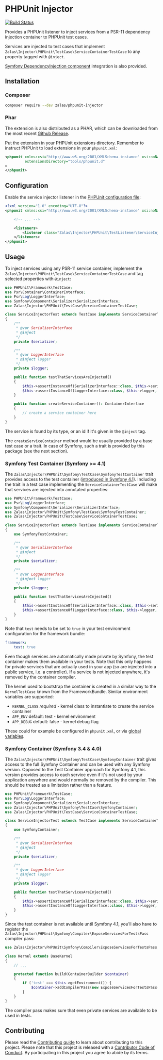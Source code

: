 # PHPUnit Injector

[![Build Status](https://travis-ci.org/jakzal/phpunit-injector.svg?branch=master)](https://travis-ci.org/jakzal/phpunit-injector)

Provides a PHPUnit listener to inject services from a PSR-11 dependency injection container to PHPUnit test cases.

Services are injected to test cases that implement `Zalas\Injector\PHPUnit\TestCase\ServiceContainerTestCase`
to any property tagged with `@inject`.

[Symfony DependencyInjection component](https://github.com/symfony/dependency-injection) integration is also provided.

## Installation

### Composer

```bash
composer require --dev zalas/phpunit-injector
```

### Phar

The extension is also distributed as a PHAR, which can be downloaded from the most recent
[Github Release](https://github.com/jakzal/phpunit-injector/releases).

Put the extension in your PHPUnit extensions directory.
Remember to instruct PHPUnit to load extensions in your `phpunit.xml`:

```xml
<phpunit xmlns:xsi="http://www.w3.org/2001/XMLSchema-instance" xsi:noNamespaceSchemaLocation="https://schema.phpunit.de/7.0/phpunit.xsd"
         extensionsDirectory="tools/phpunit.d"
>
</phpunit>
```

## Configuration

Enable the service injector listener
in the [PHPUnit configuration file](https://phpunit.de/manual/current/en/appendixes.configuration.html):

```xml
<?xml version="1.0" encoding="UTF-8"?>
<phpunit xmlns:xsi="http://www.w3.org/2001/XMLSchema-instance" xsi:noNamespaceSchemaLocation="https://schema.phpunit.de/7.0/phpunit.xsd">

    <!-- ... -->

    <listeners>
        <listener class="Zalas\Injector\PHPUnit\TestListener\ServiceInjectorListener" />
    </listeners>
</phpunit>
```

## Usage

To inject services using any PSR-11 service container, implement the `Zalas\Injector\PHPUnit\TestCase\ServiceContainerTestCase`
and tag selected properties with `@inject`:

```php
use PHPUnit\Framework\TestCase;
use Psr\Container\ContainerInterface;
use Psr\Log\LoggerInterface;
use Symfony\Component\Serializer\SerializerInterface;
use Zalas\Injector\PHPUnit\TestCase\ServiceContainerTestCase;

class ServiceInjectorTest extends TestCase implements ServiceContainerTestCase
{
    /**
     * @var SerializerInterface
     * @inject
     */
    private $serializer;

    /**
     * @var LoggerInterface
     * @inject logger
     */
    private $logger;

    public function testThatServicesAreInjected()
    {
        $this->assertInstanceOf(SerializerInterface::class, $this->serializer, 'The service is injectd by its type');
        $this->assertInstanceOf(LoggerInterface::class, $this->logger, 'The service is injected by its id');
    }

    public function createServiceContainer(): ContainerInterface
    {
        // create a service container here
    }
}
```

The service is found by its type, or an id if it's given in the `@inject` tag.

The `createServiceContainer` method would be usually provided by a base test case or a trait.
In case of Symfony, such a trait is provided by this package (see the next section).

### Symfony Test Container (Symfony >= 4.1)

The `Zalas\Injector\PHPUnit\Symfony\TestCase\SymfonyTestContainer` trait provides
access to the test container ([introduced in Symfony 4.1](https://symfony.com/blog/new-in-symfony-4-1-simpler-service-testing)).
Including the trait in a test case implementing the `ServiceContainerTestCase` will make that services are injected
into annotated properties:

```php
use PHPUnit\Framework\TestCase;
use Psr\Log\LoggerInterface;
use Symfony\Component\Serializer\SerializerInterface;
use Zalas\Injector\PHPUnit\Symfony\TestCase\SymfonyTestContainer;
use Zalas\Injector\PHPUnit\TestCase\ServiceContainerTestCase;

class ServiceInjectorTest extends TestCase implements ServiceContainerTestCase
{
    use SymfonyTestContainer;

    /**
     * @var SerializerInterface
     * @inject
     */
    private $serializer;

    /**
     * @var LoggerInterface
     * @inject logger
     */
    private $logger;

    public function testThatServicesAreInjected()
    {
        $this->assertInstanceOf(SerializerInterface::class, $this->serializer, 'The service is injectd by its type');
        $this->assertInstanceOf(LoggerInterface::class, $this->logger, 'The service is injected by its id');
    }
}
```

Note that `test` needs to be set to `true` in your test environment configuration for the framework bundle:

```yaml
framework:
    test: true
```

Even though services are automatically made private by Symfony, the test container makes them available in your tests.
Note that this only happens for private services that are actually used in your app (so are injected into
a public service, i.e. a controller). If a service is not injected anywhere, it's removed by the container compiler.

The kernel used to bootstrap the container is created in a similar way to the `KernelTestCase` known from the FrameworkBundle.
Similar environment variables are supported:

 * `KERNEL_CLASS` *required* - kernel class to instantiate to create the service container
 * `APP_ENV` default: test - kernel environment
 * `APP_DEBUG` default: false - kernel debug flag

These could for example be configured in `phpunit.xml`, or via [global variables](https://github.com/jakzal/phpunit-globals).

### Symfony Container (Symfony 3.4 & 4.0)

The `Zalas\Injector\PHPUnit\Symfony\TestCase\SymfonyContainer` trait gives access to the full Symfony Container
and can be used with any Symfony version.
Opposed to the Test Container approach for Symfony 4.1, this version provides access to each service even if it's
not used by your application anywhere and would normally be removed by the compiler.
This should be treated as a limitation rather than a feature.

```php
use PHPUnit\Framework\TestCase;
use Psr\Log\LoggerInterface;
use Symfony\Component\Serializer\SerializerInterface;
use Zalas\Injector\PHPUnit\Symfony\TestCase\SymfonyContainer;
use Zalas\Injector\PHPUnit\TestCase\ServiceContainerTestCase;

class ServiceInjectorTest extends TestCase implements ServiceContainerTestCase
{
    use SymfonyContainer;

    /**
     * @var SerializerInterface
     * @inject
     */
    private $serializer;

    /**
     * @var LoggerInterface
     * @inject logger
     */
    private $logger;

    public function testThatServicesAreInjected()
    {
        $this->assertInstanceOf(SerializerInterface::class, $this->serializer, 'The service is injectd by its type');
        $this->assertInstanceOf(LoggerInterface::class, $this->logger, 'The service is injected by its id');
    }
}
```

Since the test container is not available until Symfony 4.1,
you'll also have to register the `Zalas\Injector\PHPUnit\Symfony\Compiler\ExposeServicesForTestsPass` compiler pass:

```php
use Zalas\Injector\PHPUnit\Symfony\Compiler\ExposeServicesForTestsPass;

class Kernel extends BaseKernel
{
    // ...

    protected function build(ContainerBuilder $container)
    {
        if ('test' === $this->getEnvironment()) {
            $container->addCompilerPass(new ExposeServicesForTestsPass());
        }
    }
}
```

The compiler pass makes sure that even private services are available to be used in tests.

## Contributing

Please read the [Contributing guide](CONTRIBUTING.md) to learn about contributing to this project.
Please note that this project is released with a [Contributor Code of Conduct](CODE_OF_CONDUCT.md).
By participating in this project you agree to abide by its terms.
